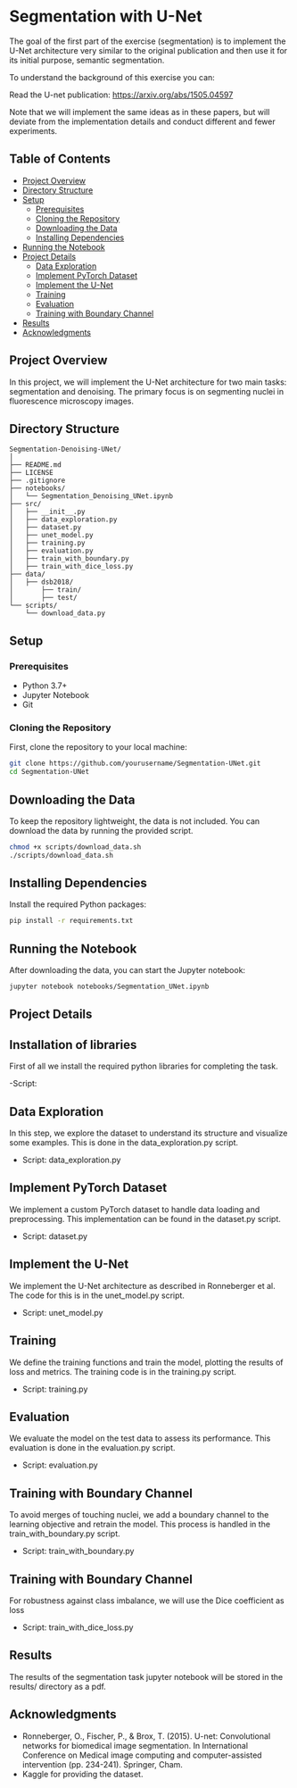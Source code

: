 # Segmentation with U-Net

The goal of the first part of the exercise (segmentation) is to implement the U-Net architecture very similar to the original publication and then use it for its initial purpose, semantic segmentation. 

To understand the background of this exercise you can:

Read the U-net publication: https://arxiv.org/abs/1505.04597


Note that we will implement the same ideas as in these papers, but will deviate from the implementation details and conduct different and fewer experiments.

## Table of Contents

- [Project Overview](#project-overview)
- [Directory Structure](#directory-structure)
- [Setup](#setup)
  - [Prerequisites](#prerequisites)
  - [Cloning the Repository](#cloning-the-repository)
  - [Downloading the Data](#downloading-the-data)
  - [Installing Dependencies](#installing-dependencies)
- [Running the Notebook](#running-the-notebook)
- [Project Details](#project-details)
  - [Data Exploration](#data-exploration)
  - [Implement PyTorch Dataset](#implement-pytorch-dataset)
  - [Implement the U-Net](#implement-the-u-net)
  - [Training](#training)
  - [Evaluation](#evaluation)
  - [Training with Boundary Channel](#training-with-boundary-channel)
- [Results](#results)
- [Acknowledgments](#acknowledgments)

## Project Overview

In this project, we will implement the U-Net architecture for two main tasks: segmentation and denoising. The primary focus is on segmenting nuclei in fluorescence microscopy images.

## Directory Structure

```plaintext
Segmentation-Denoising-UNet/
│
├── README.md
├── LICENSE
├── .gitignore
├── notebooks/
│   └── Segmentation_Denoising_UNet.ipynb
├── src/
│   ├── __init__.py
│   ├── data_exploration.py
│   ├── dataset.py
│   ├── unet_model.py
│   ├── training.py
│   ├── evaluation.py
│   ├── train_with_boundary.py
│   ├── train_with_dice_loss.py
├── data/
│   ├── dsb2018/
│       ├── train/
│       ├── test/
└── scripts/
    └── download_data.py
```
## Setup

### Prerequisites

- Python 3.7+
- Jupyter Notebook
- Git

### Cloning the Repository

First, clone the repository to your local machine:

```sh
git clone https://github.com/yourusername/Segmentation-UNet.git
cd Segmentation-UNet
```
## Downloading the Data

To keep the repository lightweight, the data is not included. You can download the data by running the provided script.

```sh
chmod +x scripts/download_data.sh
./scripts/download_data.sh

```

## Installing Dependencies

Install the required Python packages:

```sh
pip install -r requirements.txt
```

## Running the Notebook
After downloading the data, you can start the Jupyter notebook:



```sh
jupyter notebook notebooks/Segmentation_UNet.ipynb
```

## Project Details

## Installation of libraries
First of all we install the required python libraries for completing the task.

-Script: 
## Data Exploration
In this step, we explore the dataset to understand its structure and visualize some examples. This is done in the data_exploration.py script.

- Script: data_exploration.py

## Implement PyTorch Dataset
We implement a custom PyTorch dataset to handle data loading and preprocessing. This implementation can be found in the dataset.py script.

- Script: dataset.py

## Implement the U-Net
We implement the U-Net architecture as described in Ronneberger et al. The code for this is in the unet_model.py script.

- Script: unet_model.py

## Training
We define the training functions and train the model, plotting the results of loss and metrics. The training code is in the training.py script.

- Script: training.py

## Evaluation
We evaluate the model on the test data to assess its performance. This evaluation is done in the evaluation.py script.

- Script: evaluation.py

## Training with Boundary Channel
To avoid merges of touching nuclei, we add a boundary channel to the learning objective and retrain the model. This process is handled in the train_with_boundary.py script.

- Script: train_with_boundary.py

## Training with Boundary Channel
For robustness against class imbalance, we will use the Dice coefficient as loss

- Script: train_with_dice_loss.py

## Results
The results of the segmentation task jupyter notebook will be stored in the results/ directory as a pdf.


## Acknowledgments
- Ronneberger, O., Fischer, P., & Brox, T. (2015). U-net: Convolutional networks for biomedical image segmentation. In International Conference on Medical image computing and computer-assisted intervention (pp. 234-241). Springer, Cham.
- Kaggle for providing the dataset.
